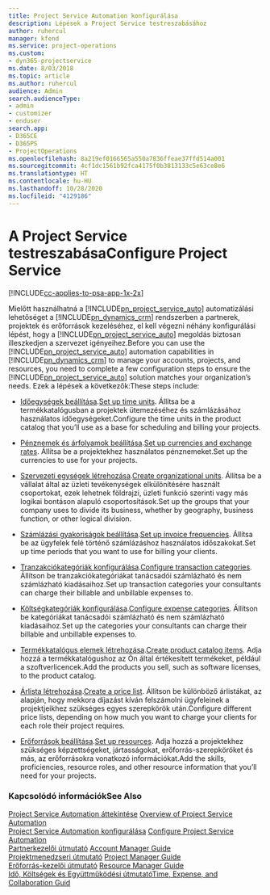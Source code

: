 ```yaml
---
title: Project Service Automation konfigurálása
description: Lépések a Project Service testreszabásához
author: ruhercul
manager: kfend
ms.service: project-operations
ms.custom:
- dyn365-projectservice
ms.date: 8/03/2018
ms.topic: article
ms.author: ruhercul
audience: Admin
search.audienceType:
- admin
- customizer
- enduser
search.app:
- D365CE
- D365PS
- ProjectOperations
ms.openlocfilehash: 8a219ef0166565a550a7836ffeae37ffd514a001
ms.sourcegitcommit: 4cf1dc1561b92fca4175f0b3813133c5e63ce8e6
ms.translationtype: HT
ms.contentlocale: hu-HU
ms.lasthandoff: 10/28/2020
ms.locfileid: "4129186"
---
```

# <a name="configure-project-service"></a><span data-ttu-id="46e98-103">A Project Service testreszabása</span><span class="sxs-lookup"><span data-stu-id="46e98-103">Configure Project Service</span></span>

[!INCLUDE[cc-applies-to-psa-app-1x-2x](../includes/cc-applies-to-psa-app-1x-2x.md)]

<span data-ttu-id="46e98-104">Mielőtt használhatná a [!INCLUDE[pn_project_service_auto](../includes/pn-project-service-auto.md)] automatizálási lehetőséget a [!INCLUDE[pn_dynamics_crm](../includes/pn-dynamics-crm.md)] rendszerben a partnerek, projektek és erőforrások kezeléséhez, el kell végezni néhány konfigurálási lépést, hogy a [!INCLUDE[pn_project_service_auto](../includes/pn-project-service-auto.md)] megoldás biztosan illeszkedjen a szervezet igényeihez.</span><span class="sxs-lookup"><span data-stu-id="46e98-104">Before you can use the [!INCLUDE[pn_project_service_auto](../includes/pn-project-service-auto.md)] automation capabilities in [!INCLUDE[pn_dynamics_crm](../includes/pn-dynamics-crm.md)] to manage your accounts, projects, and resources, you need to complete a few configuration steps to ensure the [!INCLUDE[pn_project_service_auto](../includes/pn-project-service-auto.md)] solution matches your organization’s needs.</span></span> <span data-ttu-id="46e98-105">Ezek a lépések a következők:</span><span class="sxs-lookup"><span data-stu-id="46e98-105">These steps include:</span></span>  
  
-   <span data-ttu-id="46e98-106">[Időegységek beállítása](../psa/set-up-time-units.md).</span><span class="sxs-lookup"><span data-stu-id="46e98-106">[Set up time units](../psa/set-up-time-units.md).</span></span> <span data-ttu-id="46e98-107">Állítsa be a termékkatalógusban a projektek ütemezéséhez és számlázásához használatos időegységeket.</span><span class="sxs-lookup"><span data-stu-id="46e98-107">Configure the time units in the product catalog that you’ll use as a base for scheduling and billing your projects.</span></span>  
  
-   <span data-ttu-id="46e98-108">[Pénznemek és árfolyamok beállítása](../psa/set-up-currencies-exchange-rates.md).</span><span class="sxs-lookup"><span data-stu-id="46e98-108">[Set up currencies and exchange rates](../psa/set-up-currencies-exchange-rates.md).</span></span> <span data-ttu-id="46e98-109">Állítsa be a projektekhez használatos pénznemeket.</span><span class="sxs-lookup"><span data-stu-id="46e98-109">Set up the currencies to use for your projects.</span></span>  
  
-   <span data-ttu-id="46e98-110">[Szervezeti egységek létrehozása](../psa/create-organizational-units.md).</span><span class="sxs-lookup"><span data-stu-id="46e98-110">[Create organizational units](../psa/create-organizational-units.md).</span></span> <span data-ttu-id="46e98-111">Állítsa be a vállalat által az üzleti tevékenységek elkülönítésére használt csoportokat, ezek lehetnek földrajzi, üzleti funkció szerinti vagy más logikai bontáson alapuló csoportosítások.</span><span class="sxs-lookup"><span data-stu-id="46e98-111">Set up the groups that your company uses to divide its business, whether by geography, business function, or other logical division.</span></span>  
  
-   <span data-ttu-id="46e98-112">[Számlázási gyakoriságok beállítása](../psa/set-up-invoice-frequencies.md).</span><span class="sxs-lookup"><span data-stu-id="46e98-112">[Set up invoice frequencies](../psa/set-up-invoice-frequencies.md).</span></span> <span data-ttu-id="46e98-113">Állítsa be az ügyfelek felé történő számlázáshoz használatos időszakokat.</span><span class="sxs-lookup"><span data-stu-id="46e98-113">Set up time periods that you want to use for billing your clients.</span></span>  
  
-   <span data-ttu-id="46e98-114">[Tranzakciókategóriák konfigurálása](../psa/configure-transaction-categories.md).</span><span class="sxs-lookup"><span data-stu-id="46e98-114">[Configure transaction categories](../psa/configure-transaction-categories.md).</span></span> <span data-ttu-id="46e98-115">Állítson be tranzakciókategóriákat tanácsadói számlázható és nem számlázható kiadásaihoz.</span><span class="sxs-lookup"><span data-stu-id="46e98-115">Set up transaction categories your consultants can charge their billable and unbillable expenses to.</span></span>  
  
-   <span data-ttu-id="46e98-116">[Költségkategóriák konfigurálása](../psa/configure-expense-categories.md).</span><span class="sxs-lookup"><span data-stu-id="46e98-116">[Configure expense categories](../psa/configure-expense-categories.md).</span></span> <span data-ttu-id="46e98-117">Állítson be kategóriákat tanácsadói számlázható és nem számlázható kiadásaihoz.</span><span class="sxs-lookup"><span data-stu-id="46e98-117">Set up the categories your consultants can charge their billable and unbillable expenses to.</span></span>  
  
-   <span data-ttu-id="46e98-118">[Termékkatalógus elemek létrehozása](../psa/create-product-catalog-items.md).</span><span class="sxs-lookup"><span data-stu-id="46e98-118">[Create product catalog items](../psa/create-product-catalog-items.md).</span></span> <span data-ttu-id="46e98-119">Adja hozzá a termékkatalógushoz az Ön által értékesített termékeket, például a szoftverlicencek.</span><span class="sxs-lookup"><span data-stu-id="46e98-119">Add the products you sell, such as software licenses, to the product catalog.</span></span>  
  
-   <span data-ttu-id="46e98-120">[Árlista létrehozása](../psa/create-price-list.md).</span><span class="sxs-lookup"><span data-stu-id="46e98-120">[Create a price list](../psa/create-price-list.md).</span></span> <span data-ttu-id="46e98-121">Állítson be különböző árlistákat, az alapján, hogy mekkora díjazást kíván felszámolni ügyfeleinek a projektjeikhez szükséges egyes szerepkörök után.</span><span class="sxs-lookup"><span data-stu-id="46e98-121">Configure different price lists, depending on how much you want to charge your clients for each role their project requires.</span></span>  
  
-   <span data-ttu-id="46e98-122">[Erőforrások beállítása](../psa/set-up-resources.md).</span><span class="sxs-lookup"><span data-stu-id="46e98-122">[Set up resources](../psa/set-up-resources.md).</span></span> <span data-ttu-id="46e98-123">Adja hozzá a projektekhez szükséges képzettségeket, jártasságokat, erőforrás-szerepköröket és más, az erőforrásokra vonatkozó információkat.</span><span class="sxs-lookup"><span data-stu-id="46e98-123">Add the skills, proficiencies, resource roles, and other resource information that you’ll need for your projects.</span></span>  
  
### <a name="see-also"></a><span data-ttu-id="46e98-124">Kapcsolódó információk</span><span class="sxs-lookup"><span data-stu-id="46e98-124">See Also</span></span>  
 <span data-ttu-id="46e98-125">[Project Service Automation áttekintése](../psa/overview.md) </span><span class="sxs-lookup"><span data-stu-id="46e98-125">[Overview of Project Service Automation](../psa/overview.md) </span></span>  
 <span data-ttu-id="46e98-126">[Project Service Automation konfigurálása](../psa/configure.md) </span><span class="sxs-lookup"><span data-stu-id="46e98-126">[Configure Project Service Automation](../psa/configure.md) </span></span>  
 <span data-ttu-id="46e98-127">[Partnerkezelői útmutató](../psa/account-manager-guide.md) </span><span class="sxs-lookup"><span data-stu-id="46e98-127">[Account Manager Guide](../psa/account-manager-guide.md) </span></span>  
 <span data-ttu-id="46e98-128">[Projektmenedzseri útmutató](../psa/project-manager-guide.md) </span><span class="sxs-lookup"><span data-stu-id="46e98-128">[Project Manager Guide](../psa/project-manager-guide.md) </span></span>  
 <span data-ttu-id="46e98-129">[Erőforrás-kezelői útmutató](../psa/resource-manager-guide.md) </span><span class="sxs-lookup"><span data-stu-id="46e98-129">[Resource Manager Guide](../psa/resource-manager-guide.md) </span></span>  
 [<span data-ttu-id="46e98-130">Idő, Költségek és Együttműködési útmutató</span><span class="sxs-lookup"><span data-stu-id="46e98-130">Time, Expense, and Collaboration Guid</span></span>](../psa/time-expense-collaboration-guide.md)
